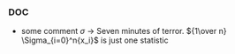 <!--
A new scriv changelog fragment.

Uncomment the section that is right (remove the HTML comment wrapper).
-->

<!--
### Contributers

- A bullet item for the Contributers category.

-->
<!--
### ENH

- A bullet item for the ENH category.

-->
<!--
### BUG

- A bullet item for the BUG category.

-->
### DOC

- some comment $\sigma$ $\rightarrow$ Seven minutes of terror. ${1\over n} \Sigma_{i=0}^n{x_i}$ is just one statistic

<!--
### Deprecations

- A bullet item for the Deprecations category.

-->
<!--
### Discontinued

- A bullet item for the Discontinued category.

-->
